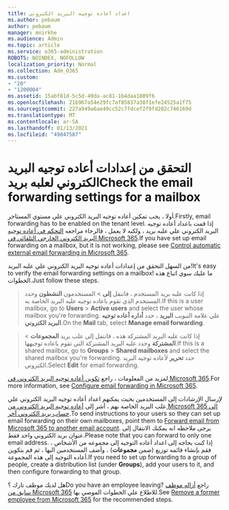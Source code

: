 ```yaml
---
title: اعداد أعاده توجيه البريد الكتروني
ms.author: pebaum
author: pebaum
manager: mnirkhe
ms.audience: Admin
ms.topic: article
ms.service: o365-administration
ROBOTS: NOINDEX, NOFOLLOW
localization_priority: Normal
ms.collection: Adm_O365
ms.custom:
- "20"
- "1200004"
ms.assetid: 15abf81d-5c5d-49da-ac81-1b4daa1809f6
ms.openlocfilehash: 21b967a54e29fc7af85837a38f1efe24525a1f75
ms.sourcegitcommit: 227a949a6ae49cc52c7fdcef2f9fd202c746169d
ms.translationtype: MT
ms.contentlocale: ar-SA
ms.lasthandoff: 01/13/2021
ms.locfileid: "49847587"
---
```

# <a name="check-the-email-forwarding-settings-for-a-mailbox"></a><span data-ttu-id="3d2ec-102">التحقق من إعدادات أعاده توجيه البريد الكتروني لعلبه بريد</span><span class="sxs-lookup"><span data-stu-id="3d2ec-102">Check the email forwarding settings for a mailbox</span></span>

<span data-ttu-id="3d2ec-103">أولا ، يجب تمكين أعاده توجيه البريد الكتروني علي مستوي المستاجر.</span><span class="sxs-lookup"><span data-stu-id="3d2ec-103">Firstly, email forwarding has to be enabled on the tenant level.</span></span> <span data-ttu-id="3d2ec-104">إذا قمت باعداد أعاده توجيه البريد الكتروني علي علبه بريد ، ولكنه لا يعمل ، فالرجاء مراجعه [التحكم في أعاده توجيه البريد الكتروني الخارجي التلقائي في Microsoft 365](https://docs.microsoft.com/microsoft-365/security/office-365-security/external-email-forwarding?view=o365-worldwide).</span><span class="sxs-lookup"><span data-stu-id="3d2ec-104">If you have set up email forwarding on a mailbox, but it is not working, please see [Control automatic external email forwarding in Microsoft 365](https://docs.microsoft.com/microsoft-365/security/office-365-security/external-email-forwarding?view=o365-worldwide).</span></span>

<span data-ttu-id="3d2ec-105">من السهل التحقق من إعدادات أعاده توجيه البريد الكتروني علي علبه البريد!</span><span class="sxs-lookup"><span data-stu-id="3d2ec-105">It's easy to verify the email forwarding settings on a mailbox!</span></span> <span data-ttu-id="3d2ec-106">ما عليك سوي اتباع هذه الخطوات.</span><span class="sxs-lookup"><span data-stu-id="3d2ec-106">Just follow these steps.</span></span>
  
> <span data-ttu-id="3d2ec-107">إذا كانت علبه بريد المستخدم ، فانتقل **إلى** \> المستخدمون **النشطون** وحدد المستخدم الذي تقوم باعاده توجيه علبه البريد الخاصة به.</span><span class="sxs-lookup"><span data-stu-id="3d2ec-107">If this is a user mailbox, go to **Users** \> **Active users** and select the user whose mailbox you're forwarding.</span></span> <span data-ttu-id="3d2ec-108">علي علامة التبويب **البريد** ، حدد **أداره أعاده توجيه البريد الكتروني**.</span><span class="sxs-lookup"><span data-stu-id="3d2ec-108">On the **Mail** tab, select **Manage email forwarding**.</span></span>

> <span data-ttu-id="3d2ec-109">إذا كانت علبه البريد المشتركة هذه ، فانتقل إلى علب بريد **المجموعات** \> **المشتركة** وحدد علبه البريد المشتركة التي تقوم باعاده توجيهها.</span><span class="sxs-lookup"><span data-stu-id="3d2ec-109">If this is a shared mailbox, go to **Groups** \> **Shared mailboxes** and select the shared mailbox you're forwarding.</span></span> <span data-ttu-id="3d2ec-110">حدد **تحرير** لأعاده توجيه البريد الكتروني.</span><span class="sxs-lookup"><span data-stu-id="3d2ec-110">Select **Edit** for email forwarding.</span></span>

<span data-ttu-id="3d2ec-111">لمزيد من المعلومات ، راجع [تكوين أعاده توجيه البريد الكتروني في Microsoft 365](https://docs.microsoft.com/microsoft-365/admin/email/configure-email-forwarding).</span><span class="sxs-lookup"><span data-stu-id="3d2ec-111">For more information, see [Configure email forwarding in Microsoft 365](https://docs.microsoft.com/microsoft-365/admin/email/configure-email-forwarding).</span></span>
  
<span data-ttu-id="3d2ec-112">لإرسال الإرشادات إلى المستخدمين بحيث يمكنهم اعداد أعاده توجيه البريد الكتروني علي علب البريد الخاصة بهم ، أشر إلى [أعاده توجيه البريد الكتروني من Microsoft 365 إلى حساب بريد الكتروني آخر](https://support.office.com/article/Forward-email-from-Office-365-to-another-email-account-1ed4ee1e-74f8-4f53-a174-86b748ff6a0e).</span><span class="sxs-lookup"><span data-stu-id="3d2ec-112">To send instructions to your users so they can set up email forwarding on their own mailboxes, point them to [Forward email from Microsoft 365 to another email account](https://support.office.com/article/Forward-email-from-Office-365-to-another-email-account-1ed4ee1e-74f8-4f53-a174-86b748ff6a0e).</span></span> <span data-ttu-id="3d2ec-113">يرجى ملاحظه انه يمكنك الانتقال إلى عنوان بريد الكتروني واحد فقط.</span><span class="sxs-lookup"><span data-stu-id="3d2ec-113">Please note that you can forward to only one email address.</span></span> <span data-ttu-id="3d2ec-114">إذا كنت بحاجه إلى اعداد أعاده التوجيه إلى مجموعه من الأشخاص ، فقم بإنشاء قائمه توزيع (ضمن **مجموعات**) ، وأضف المستخدمين اليها ، ثم قم بتكوين أعاده التوجيه إلى هذه المجموعة.</span><span class="sxs-lookup"><span data-stu-id="3d2ec-114">If you need to set up forwarding to a group of people, create a distribution list (under **Groups**), add your users to it, and then configure forwarding to that group.</span></span>
  
<span data-ttu-id="3d2ec-115">هل لديك موظف تارك ؟</span><span class="sxs-lookup"><span data-stu-id="3d2ec-115">Do you have an employee leaving?</span></span> <span data-ttu-id="3d2ec-116">راجع [أزاله موظف سابق من Microsoft 365](https://docs.microsoft.com/microsoft-365/admin/add-users/remove-former-employee) للاطلاع علي الخطوات الموصي بها.</span><span class="sxs-lookup"><span data-stu-id="3d2ec-116">See [Remove a former employee from Microsoft 365](https://docs.microsoft.com/microsoft-365/admin/add-users/remove-former-employee) for the recommended steps.</span></span>